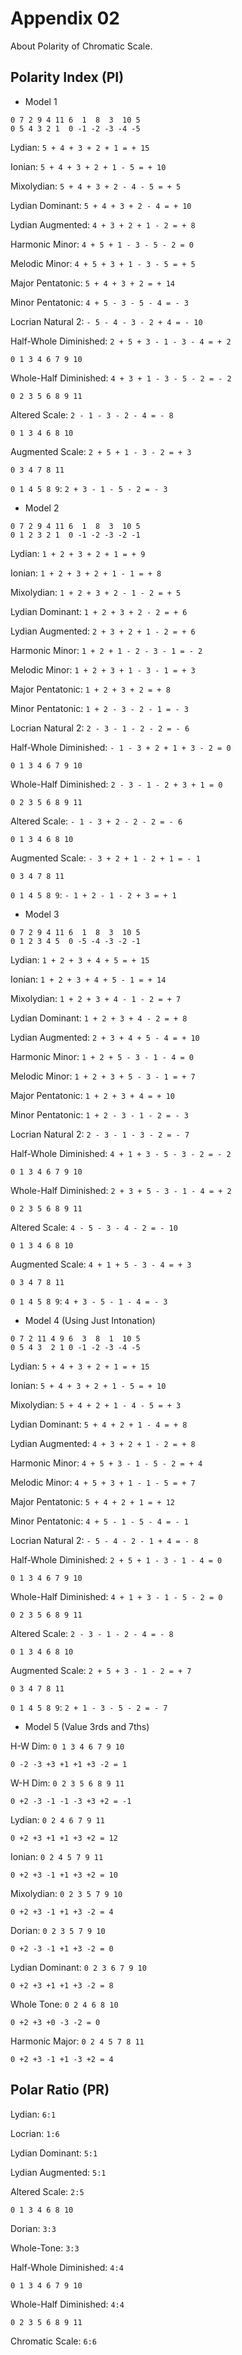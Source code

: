 # Appendix 02

About Polarity of Chromatic Scale.

## Polarity Index (PI)

- Model 1

~~~
0 7 2 9 4 11 6  1  8  3  10 5
0 5 4 3 2 1  0 -1 -2 -3 -4 -5 
~~~

Lydian: `5 + 4 + 3 + 2 + 1 = + 15`

Ionian: `5 + 4 + 3 + 2 + 1 - 5 = + 10`

Mixolydian: `5 + 4 + 3 + 2 - 4 - 5 = + 5`

Lydian Dominant: `5 + 4 + 3 + 2 - 4 = + 10`

Lydian Augmented: `4 + 3 + 2 + 1 - 2 = + 8`

Harmonic Minor: `4 + 5 + 1 - 3 - 5 - 2 = 0`

Melodic Minor: `4 + 5 + 3 + 1 - 3 - 5 = + 5`

Major Pentatonic: `5 + 4 + 3 + 2 = + 14`

Minor Pentatonic: `4 + 5 - 3 - 5 - 4 = - 3`

Locrian Natural 2: `- 5 - 4 - 3 - 2 + 4 = - 10`

Half-Whole Diminished: `2 + 5 + 3 - 1 - 3 - 4 = + 2`

`0 1 3 4 6 7 9 10`

Whole-Half Diminished: `4 + 3 + 1 - 3 - 5 - 2 = - 2`

`0 2 3 5 6 8 9 11`

Altered Scale: `2 - 1 - 3 - 2 - 4 = - 8`

`0 1 3 4 6 8 10`

Augmented Scale: `2 + 5 + 1 - 3 - 2 = + 3` 

`0 3 4 7 8 11`

`0 1 4 5 8 9`: `2 + 3 - 1 - 5 - 2 = - 3`

- Model 2

~~~
0 7 2 9 4 11 6  1  8  3  10 5
0 1 2 3 2 1  0 -1 -2 -3 -2 -1 
~~~

Lydian: `1 + 2 + 3 + 2 + 1 = + 9`

Ionian: `1 + 2 + 3 + 2 + 1 - 1 = + 8`

Mixolydian: `1 + 2 + 3 + 2 - 1 - 2 = + 5`

Lydian Dominant: `1 + 2 + 3 + 2 - 2 = + 6`

Lydian Augmented: `2 + 3 + 2 + 1 - 2 = + 6`

Harmonic Minor: `1 + 2 + 1 - 2 - 3 - 1 = - 2`

Melodic Minor: `1 + 2 + 3 + 1 - 3 - 1 = + 3`

Major Pentatonic: `1 + 2 + 3 + 2 = + 8`

Minor Pentatonic: `1 + 2 - 3 - 2 - 1 = - 3`

Locrian Natural 2: `2 - 3 - 1 - 2 - 2 = - 6`

Half-Whole Diminished: `- 1 - 3 + 2 + 1 + 3 - 2 = 0`

`0 1 3 4 6 7 9 10`

Whole-Half Diminished: `2 - 3 - 1 - 2 + 3 + 1 = 0`

`0 2 3 5 6 8 9 11`

Altered Scale: `- 1 - 3 + 2 - 2 - 2 = - 6`

`0 1 3 4 6 8 10`

Augmented Scale: `- 3 + 2 + 1 - 2 + 1 = - 1` 

`0 3 4 7 8 11`

`0 1 4 5 8 9`: `- 1 + 2 - 1 - 2 + 3 = + 1`

- Model 3

~~~
0 7 2 9 4 11 6  1  8  3  10 5
0 1 2 3 4 5  0 -5 -4 -3 -2 -1 
~~~

Lydian: `1 + 2 + 3 + 4 + 5 = + 15`

Ionian: `1 + 2 + 3 + 4 + 5 - 1 = + 14`

Mixolydian: `1 + 2 + 3 + 4 - 1 - 2 = + 7`

Lydian Dominant: `1 + 2 + 3 + 4 - 2 = + 8`

Lydian Augmented: `2 + 3 + 4 + 5 - 4 = + 10`

Harmonic Minor: `1 + 2 + 5 - 3 - 1 - 4 = 0`

Melodic Minor: `1 + 2 + 3 + 5 - 3 - 1 = + 7`

Major Pentatonic: `1 + 2 + 3 + 4 = + 10`

Minor Pentatonic: `1 + 2 - 3 - 1 - 2 = - 3`

Locrian Natural 2: `2 - 3 - 1 - 3 - 2 = - 7`

Half-Whole Diminished: `4 + 1 + 3 - 5 - 3 - 2 = - 2`

`0 1 3 4 6 7 9 10`

Whole-Half Diminished: `2 + 3 + 5 - 3 - 1 - 4 = + 2`

`0 2 3 5 6 8 9 11`

Altered Scale: `4 - 5 - 3 - 4 - 2 = - 10`

`0 1 3 4 6 8 10`

Augmented Scale: `4 + 1 + 5 - 3 - 4 = + 3` 

`0 3 4 7 8 11`

`0 1 4 5 8 9`: `4 + 3 - 5 - 1 - 4 = - 3`

- Model 4 (Using Just Intonation)

~~~
0 7 2 11 4 9 6  3  8  1  10 5
0 5 4 3  2 1 0 -1 -2 -3 -4 -5 
~~~

Lydian: `5 + 4 + 3 + 2 + 1 = + 15`

Ionian: `5 + 4 + 3 + 2 + 1 - 5 = + 10`

Mixolydian: `5 + 4 + 2 + 1 - 4 - 5 = + 3`

Lydian Dominant: `5 + 4 + 2 + 1 - 4 = + 8`

Lydian Augmented: `4 + 3 + 2 + 1 - 2 = + 8`

Harmonic Minor: `4 + 5 + 3 - 1 - 5 - 2 = + 4`

Melodic Minor: `4 + 5 + 3 + 1 - 1 - 5 = + 7`

Major Pentatonic: `5 + 4 + 2 + 1 = + 12`

Minor Pentatonic: `4 + 5 - 1 - 5 - 4 = - 1`

Locrian Natural 2: `- 5 - 4 - 2 - 1 + 4 = - 8`

Half-Whole Diminished: `2 + 5 + 1 - 3 - 1 - 4 = 0`

`0 1 3 4 6 7 9 10`

Whole-Half Diminished: `4 + 1 + 3 - 1 - 5 - 2 = 0`

`0 2 3 5 6 8 9 11`

Altered Scale: `2 - 3 - 1 - 2 - 4 = - 8`

`0 1 3 4 6 8 10`

Augmented Scale: `2 + 5 + 3 - 1 - 2 = + 7` 

`0 3 4 7 8 11`

`0 1 4 5 8 9`: `2 + 1 - 3 - 5 - 2 = - 7`

- Model 5 (Value 3rds and 7ths)

H-W Dim: `0 1 3 4 6 7 9 10`

`0 -2 -3 +3 +1 +1 +3 -2 = 1`

W-H Dim: `0 2 3 5 6 8 9 11`

`0 +2 -3 -1 -1 -3 +3 +2 = -1`

Lydian: `0 2 4 6 7 9 11`

`0 +2 +3 +1 +1 +3 +2 = 12`

Ionian: `0 2 4 5 7 9 11`

`0 +2 +3 -1 +1 +3 +2 = 10`

Mixolydian: `0 2 3 5 7 9 10`

`0 +2 +3 -1 +1 +3 -2 = 4`

Dorian: `0 2 3 5 7 9 10`

`0 +2 -3 -1 +1 +3 -2 = 0`

Lydian Dominant: `0 2 3 6 7 9 10`

`0 +2 +3 +1 +1 +3 -2 = 8`

Whole Tone: `0 2 4 6 8 10`

`0 +2 +3 +0 -3 -2 = 0`

Harmonic Major: `0 2 4 5 7 8 11`

`0 +2 +3 -1 +1 -3 +2 = 4`

## Polar Ratio (PR)

Lydian: `6:1`

Locrian: `1:6`

Lydian Dominant: `5:1`

Lydian Augmented: `5:1`

Altered Scale: `2:5`

`0 1 3 4 6 8 10`

Dorian: `3:3`

Whole-Tone: `3:3`

Half-Whole Diminished: `4:4`

`0 1 3 4 6 7 9 10`

Whole-Half Diminished: `4:4`

`0 2 3 5 6 8 9 11`

Chromatic Scale: `6:6`